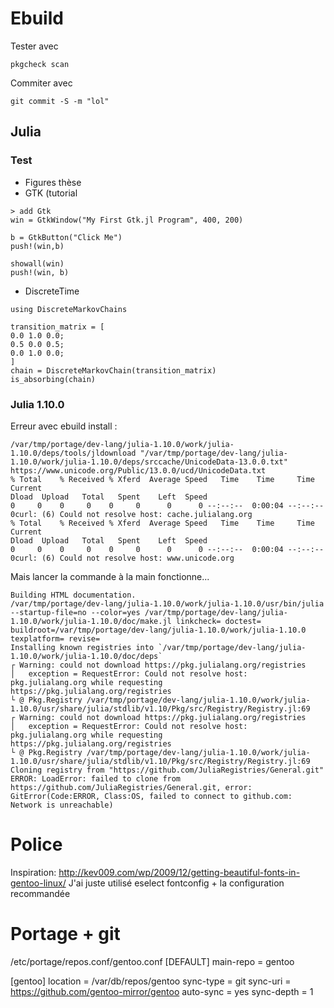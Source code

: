 # Ebuild

Tester avec
```
pkgcheck scan
```
Commiter avec 
```
git commit -S -m "lol"
```


## Julia

### Test

- Figures thèse
- GTK (tutorial
```
> add Gtk
win = GtkWindow("My First Gtk.jl Program", 400, 200)

b = GtkButton("Click Me")
push!(win,b)

showall(win)
push!(win, b)
```
- DiscreteTime
```
using DiscreteMarkovChains

transition_matrix = [
0.0 1.0 0.0;
0.5 0.0 0.5;
0.0 1.0 0.0;
]
chain = DiscreteMarkovChain(transition_matrix)
is_absorbing(chain)
```

### Julia 1.10.0

Erreur avec ebuild install :
```
/var/tmp/portage/dev-lang/julia-1.10.0/work/julia-1.10.0/deps/tools/jldownload "/var/tmp/portage/dev-lang/julia-1.10.0/work/julia-1.10.0/deps/srccache/UnicodeData-13.0.0.txt" https://www.unicode.org/Public/13.0.0/ucd/UnicodeData.txt
% Total    % Received % Xferd  Average Speed   Time    Time     Time  Current
Dload  Upload   Total   Spent    Left  Speed
0     0    0     0    0     0      0      0 --:--:--  0:00:04 --:--:--     0curl: (6) Could not resolve host: cache.julialang.org
% Total    % Received % Xferd  Average Speed   Time    Time     Time  Current
Dload  Upload   Total   Spent    Left  Speed
0     0    0     0    0     0      0      0 --:--:--  0:00:04 --:--:--     0curl: (6) Could not resolve host: www.unicode.org
```
  Mais lancer la commande à la main fonctionne...  

```
Building HTML documentation.
/var/tmp/portage/dev-lang/julia-1.10.0/work/julia-1.10.0/usr/bin/julia --startup-file=no --color=yes /var/tmp/portage/dev-lang/julia-1.10.0/work/julia-1.10.0/doc/make.jl linkcheck= doctest= buildroot=/var/tmp/portage/dev-lang/julia-1.10.0/work/julia-1.10.0 texplatform= revise=
Installing known registries into `/var/tmp/portage/dev-lang/julia-1.10.0/work/julia-1.10.0/doc/deps`
┌ Warning: could not download https://pkg.julialang.org/registries
│   exception = RequestError: Could not resolve host: pkg.julialang.org while requesting https://pkg.julialang.org/registries
└ @ Pkg.Registry /var/tmp/portage/dev-lang/julia-1.10.0/work/julia-1.10.0/usr/share/julia/stdlib/v1.10/Pkg/src/Registry/Registry.jl:69
┌ Warning: could not download https://pkg.julialang.org/registries
│   exception = RequestError: Could not resolve host: pkg.julialang.org while requesting https://pkg.julialang.org/registries
└ @ Pkg.Registry /var/tmp/portage/dev-lang/julia-1.10.0/work/julia-1.10.0/usr/share/julia/stdlib/v1.10/Pkg/src/Registry/Registry.jl:69
Cloning registry from "https://github.com/JuliaRegistries/General.git"
ERROR: LoadError: failed to clone from https://github.com/JuliaRegistries/General.git, error: GitError(Code:ERROR, Class:OS, failed to connect to github.com: Network is unreachable)
```

# Police

Inspiration:  http://kev009.com/wp/2009/12/getting-beautiful-fonts-in-gentoo-linux/
J'ai juste utilisé eselect fontconfig + la configuration recommandée

# Portage + git

 /etc/portage/repos.conf/gentoo.conf 
[DEFAULT]
main-repo = gentoo

[gentoo]
location = /var/db/repos/gentoo
sync-type = git
sync-uri = https://github.com/gentoo-mirror/gentoo
auto-sync = yes
sync-depth = 1
